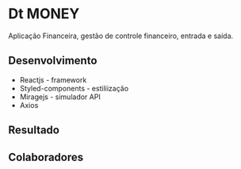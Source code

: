 # Dt MONEY

Aplicação Financeira, gestão de controle financeiro, entrada e saída.

## Desenvolvimento
* Reactjs - framework
* Styled-components - estiliização
* Miragejs - simulador API
* Axios

## Resultado

## Colaboradores

